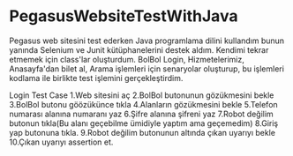 # PegasusWebsiteTestWithJava
Pegasus web sitesini test ederken Java programlama dilini kullandım bunun yanında Selenium ve Junit kütüphanelerini destek aldım.
Kendimi tekrar etmemek için class'lar oluşturdum.
BolBol Login, Hizmetelerimiz, Anasayfa'dan bilet al, Arama işlemleri için senaryolar oluşturup, bu işlemleri kodlama ile birlikte test işlemini gerçekleştirdim. 

Login Test Case
1.Web sitesini aç
2.BolBol butonunun gözükmesini bekle
3.BolBol butonu göözükünce tıkla
4.Alanların gözükmesini bekle
5.Telefon numarası alanına numaranı yaz
6.Şifre alanına şifreni yaz
7.Robot değilim butonun tıkla(Bu alanı geçebilme ümidiyle yaptım ama geçemedim)
8.Giriş yap butonuna tıkla.
9.Robot değilim butonunun altında çıkan uyarıyı bekle
10.Çıkan uyarıyı assertion et.
